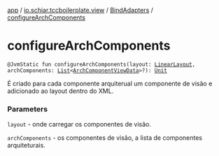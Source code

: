 [app](../../index.md) / [io.schiar.tccboilerplate.view](../index.md) / [BindAdapters](index.md) / [configureArchComponents](./configure-arch-components.md)

# configureArchComponents

`@JvmStatic fun configureArchComponents(layout: `[`LinearLayout`](https://developer.android.com/reference/android/widget/LinearLayout.html)`, archComponents: `[`List`](https://kotlinlang.org/api/latest/jvm/stdlib/kotlin.collections/-list/index.html)`<`[`ArchComponentViewData`](../../io.schiar.tccboilerplate.view.viewdata/-arch-component-view-data/index.md)`>?): `[`Unit`](https://kotlinlang.org/api/latest/jvm/stdlib/kotlin/-unit/index.html)

É criado para cada componente arquiterual um componente de visão e adicionado ao layout dentro do XML.

### Parameters

`layout` - onde carregar os componentes de visão.

`archComponents` - os componentes de visão, a lista de componentes arquiteturais.
